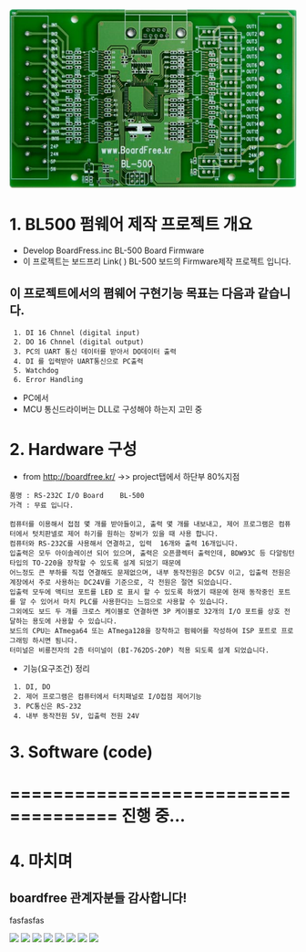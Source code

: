![ex_screenshot](https://github.com/Baccas-Kim/BL500_FW/blob/master/Materials/BL500.PNG)



# 1. BL500 펌웨어 제작 프로젝트 개요
 * Develop BoardFress.inc BL-500 Board Firmware
 * 이 프로젝트는 보드프리 Link( ) BL-500 보드의 Firmware제작 프로젝트 입니다.
 ## 이 프로젝트에서의 폄웨어 구현기능 목표는 다음과 같습니다.
     1. DI 16 Chnnel (digital input)
     2. DO 16 Chnnel (digital output)
     3. PC의 UART 통신 데이터를 받아서 DO데이터 출력
     4. DI 를 입력받아 UART통신으로 PC출력
     5. Watchdog
     6. Error Handling
 * PC에서 
 * MCU 통신드라이버는 DLL로 구성해야 하는지 고민 중

# 2. Hardware 구성
 * from http://boardfree.kr/ ->> project탭에서 하단부 80%지점
 ```
 품명 : RS-232C I/O Board    BL-500
 가격 : 무료 입니다.

 컴퓨터를 이용해서 접점 몇 개를 받아들이고, 출력 몇 개를 내보내고, 제어 프로그램은 컴퓨터에서 텃치판넬로 제어 하기를 원하는 장비가 있을 때 사용 합니다.
 컴퓨터와 RS-232C를 사용해서 연결하고, 입력  16개와 출력 16개입니다.
 입출력은 모두 아이솔레이션 되어 있으며, 출력은 오픈콜렉터 출력인데, BDW93C 등 다알링턴 타입의 TO-220을 장착할 수 있도록 설계 되었기 때문에
 어느정도 큰 부하를 직접 연결해도 문제없으며, 내부 동작전원은 DC5V 이고, 입출력 전원은 계장에서 주로 사용하는 DC24V를 기준으로, 각 전원은 절연 되었습니다.
 입출력 모두에 액티브 포트를 LED 로 표시 할 수 있도록 하였기 때문에 현재 동작중인 포트를 알 수 있어서 마치 PLC를 사용한다는 느낌으로 사용할 수 있습니다.
 그외에도 보드 두 개를 크로스 케이블로 연결하면 3P 케이블로 32개의 I/O 포트를 상호 전달하는 용도에 사용할 수 있습니다.
 보드의 CPU는 ATmega64 또는 ATmega128을 장착하고 펌웨어를 작성하여 ISP 포트로 프로그래밍 하시면 됨니다.
 터미널은 비룡전자의 2층 터미널이 (BI-762DS-20P) 적용 되도록 설계 되었습니다.
 ```
 * 기능(요구조건) 정리
 ```
  1. DI, DO
  2. 제어 프로그램은 컴퓨터에서 터치패널로 I/O접점 제어기능
  3. PC통신은 RS-232
  4. 내부 동작전원 5V, 입출력 전원 24V
 ```


# 3. Software (code)
 ====================================
 진행 중...
 ====================================




# 4. 마치며
 ##  boardfree 관계자분들 감사합니다!





fasfasfas



![](./img/20190611_0940-no001.png)
![](./img/20190611_0940-no002.png)
![](./img/20190611_0940-no003.png)
![](./img/20190611_0940-no004.png)
![](./img/20190611_0940-no005.png)
![](./img/20190611_0940-no006.png)
![](./img/20190611_0940-no007.png)
![](./img/20190611_0940-no004.png)
